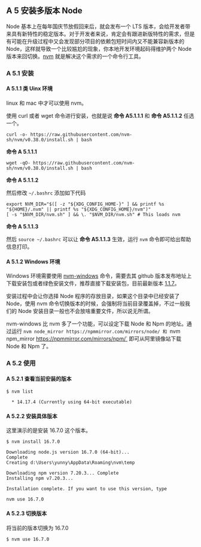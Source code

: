 ## A 5 安装多版本 Node

Node 基本上在每年国庆节放假回来后，就会发布一个 LTS 版本，会给开发者带来具有新特性的稳定版本。对于开发者来说，肯定会有跟进新版特性的需求，但是有可能在升级过程中又会发现部分项目的依赖包短时间内又不能兼容新版本的 Node，这样就导致一个比较尴尬的现象，你本地开发环境起码得维护两个 Node 版本来回切换。[nvm](https://github.com/nvm-sh/nvm) 就是解决这个需求的一个命令行工具。

### A 5.1 安装

#### A 5.1.1 类 Uinx 环境

linux 和 mac 中才可以使用 nvm。

使用 curl 或者 wget 命令进行安装，也就是说 **命令 A5.1.1.1** 和 **命令 A5.1.1.2** 任选一个。

```shell
curl -o- https://raw.githubusercontent.com/nvm-sh/nvm/v0.38.0/install.sh | bash
```

**命令 A 5.1.1.1**

```shell
wget -qO- https://raw.githubusercontent.com/nvm-sh/nvm/v0.38.0/install.sh | bash
```

**命令 A 5.1.1.2**

然后修改 `~/.bashrc` 添加如下代码

```shell
export NVM_DIR="$([ -z "${XDG_CONFIG_HOME-}" ] && printf %s "${HOME}/.nvm" || printf %s "${XDG_CONFIG_HOME}/nvm")"
[ -s "$NVM_DIR/nvm.sh" ] && \. "$NVM_DIR/nvm.sh" # This loads nvm
```

**命令 A 5.1.1.3**

然后 `source ~/.bashrc` 可以让 **命令  A5.1.1.3** 生效，运行 `nvm` 命令即可给出帮助信息打印。

#### A 5.1.2 Windows 环境

Windows 环境需要使用  [nvm-windows](https://github.com/coreybutler/nvm-windows) 命令，需要去其 github 版本发布地址上下载安装包或者绿色安装文件，推荐直接下载安装包，目前最新版本 [1.1.7](https://github.com/coreybutler/nvm-windows/releases/download/1.1.7/nvm-setup.zip)。

安装过程中会让你选择 Node 程序的存放目录，如果这个目录中已经安装了 Node，使用 nvm 命令切换版本的时候，会强制将当前目录覆盖掉，不过一般我们的 Node 安装目录一般也不会放啥重要文件，所以说无所谓。

nvm-windows 比 nvm 多了一个功能，可以设定下载 Node 和 Npm 的地址。通过运行 `nvm node_mirror https://npmmirror.com/mirrors/node/ 和 `nvm npm_mirror https://npmmirror.com/mirrors/npm/` 即可从阿里镜像站下载 Node 和 Npm 了。

### A 5.2 使用

#### A 5.2.1 查看当前安装的版本

```shell
$ nvm list

  * 14.17.4 (Currently using 64-bit executable)
```

#### A 5.2.2 安装具体版本

这里演示的是安装 16.7.0 这个版本。

```shell
$ nvm install 16.7.0

Downloading node.js version 16.7.0 (64-bit)...
Complete
Creating d:\Users\yunny\AppData\Roaming\nvm\temp

Downloading npm version 7.20.3... Complete
Installing npm v7.20.3...

Installation complete. If you want to use this version, type

nvm use 16.7.0
```

#### A 5.2.3 切换版本

将当前的版本切换为 16.7.0

```shell
$ nvm use 16.7.0
```
